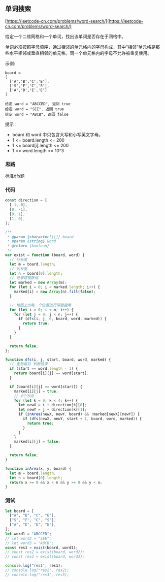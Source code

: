 ## 单词搜索

[https://leetcode-cn.com/problems/word-search/](https://leetcode-cn.com/problems/word-search/)


给定一个二维网格和一个单词，找出该单词是否存在于网格中。

单词必须按照字母顺序，通过相邻的单元格内的字母构成，其中“相邻”单元格是那些水平相邻或垂直相邻的单元格。同一个单元格内的字母不允许被重复使用。






示例:
```
board =
[
  ['A','B','C','E'],
  ['S','F','C','S'],
  ['A','D','E','E']
]

给定 word = "ABCCED", 返回 true
给定 word = "SEE", 返回 true
给定 word = "ABCB", 返回 false
```

提示：

* board 和 word 中只包含大写和小写英文字母。
* 1 <= board.length <= 200
* 1 <= board[i].length <= 200
* 1 <= word.length <= 10^3



### 思路 

标准dfs题

### 代码


```js
const direction = [
  [-1, 0],
  [0, -1],
  [0, 1],
  [1, 0],
];

/**
 * @param {character[][]} board
 * @param {string} word
 * @return {boolean}
 */
var exist = function (board, word) {
  // 行长度
  let m = board.length;
  // 列长度
  let n = board[0].length;
  // 记录路径数组
  let marked = new Array(m);
  for (let i = 0; i < marked.length; i++) {
    marked[i] = new Array(n).fill(false);
  }

  // 地图上的每一个位置进行深度搜索
  for (let i = 0; i < m; i++) {
    for (let j = 0; j < n; j++) {
      if (dfs(i, j, 0, board, word, marked)) {
        return true;
      }
    }
  }

  return false;
};

function dfs(i, j, start, board, word, marked) {
  // 走到最后 判断结束
  if (start == word.length - 1) {
    return board[i][j] == word[start];
  }

  if (board[i][j] == word[start]) {
    marked[i][j] = true;
    // 4个方向
    for (let k = 0; k < 4; k++) {
      let newX = i + direction[k][0];
      let newY = j + direction[k][1];
      if (inArea(newX, newY, board) && !marked[newX][newY]) {
        if (dfs(newX, newY, start + 1, board, word, marked)) {
          return true;
        }
      }
    }
    marked[i][j] = false;
  }

  return false;
}

function inArea(x, y, board) {
  let m = board.length;
  let n = board[0].length;
  return x >= 0 && x < m && y >= 0 && y < n;
}
```


### 测试




```js
let board = [
  ["A", "B", "C", "E"],
  ["S", "F", "C", "S"],
  ["A", "D", "E", "E"],
];
let word1 = "ABCCED";
// let word2 = "SEE";
// let word3 = "ABCB";
const res1 = exist(board, word1);
// const res2 = exist(board, word2);
// const res3 = exist(board, word3);

console.log("res1", res1);
// console.log("res2", res2);
// console.log("res3", res3);
```